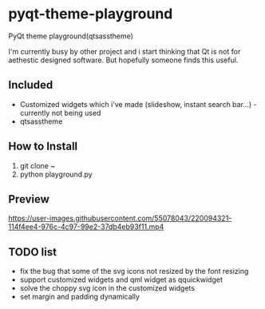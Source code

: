 # pyqt-theme-playground
PyQt theme playground(qtsasstheme)

I'm currently busy by other project and i start thinking that Qt is not for aethestic designed software. But hopefully someone finds this useful. 

## Included
* Customized widgets which i've made (slideshow, instant search bar...) - currently not being used
* qtsasstheme

## How to Install
1. git clone ~
2. python playground.py

## Preview
https://user-images.githubusercontent.com/55078043/220094321-114f4ee4-976c-4c97-99e2-37db4eb93f11.mp4

## TODO list
* fix the bug that some of the svg icons not resized by the font resizing
* support customized widgets and qml widget as qquickwidget
* solve the choppy svg icon in the customized widgets
* set margin and padding dynamically

